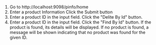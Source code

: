 1) Go to http://localhost:9098/pinfo/home
2) Enter a product Information Click the Submit button
3) Enter a product ID in the input field.
Click the "Delite By Id" button.
4) Enter a product ID in the input field.
Click the "Find By Id" button.
If the product is found, its details will be displayed.
If no product is found, a message will be shown indicating that no product was found for the given ID.

